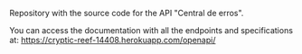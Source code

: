 Repository with the source code for the API "Central de erros".

You can access the documentation with all the endpoints and specifications at:
https://cryptic-reef-14408.herokuapp.com/openapi/
